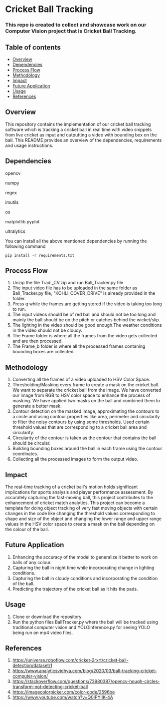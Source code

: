 # Cricket Ball Tracking
### This repo is created to collect and showcase work on our Computer Vision project that is Cricket Ball Tracking.

## Table of contents
* [Overview](#overview)
* [Dependencies](#dependencies)
* [Process Flow](ProcessFlow)
* [Methodology](#Methodology)
* [Impact](#Impact)
* [Future Application](#FutureApplication)
* [Usage](#usage)
* [References](References)

## Overview
This repository contains the implementation of our cricket ball tracking software which is tracking a cricket ball in real time with video snippets from live cricket as input and outputting a video with bounding box on the ball. This README provides an overview of the dependencies, requirements and usage instructions.

## Dependencies

opencv

numpy

regex

imutils

os

matplotlib.pyplot

ultralytics

You can install all the above mentioned dependencies by running the following command
```
pip install -r requirements.txt
```


## Process Flow
1. Unzip the file Trad._CV.zip and run Ball_Tracker.py file
2. The input video file  has to be uploaded in the same folder as Ball_Tracker.py file, "KOHLI_COVER_DRIVE" is already provided in the folder.
3. Press q while the frames are getting stored if the video is taking too long to run.
4. The input videos should be of red ball and should not be too long and mainly the ball should be on the pitch or catches behind the wicket/slip.
5. The lighting in the video should be good enough.The weather conditions in the video should not be cloudy.
6. The Frame folder is where all the frames from the video gets collected and are then processed.
6. The Frame_b folder is where all the processed frames contaning bounding boxes are collected.
   
## Methodology
1. Converting all the frames of a video uploaded to HSV Color Space.
2. Thresholding/Masking every frame to create a mask on the cricket ball. We want to separate the cricket ball from the image. We have converted our image from RGB    to HSV color space to enhance the process of masking. We have applied two masks on the ball and combined them to generate a better mask.
3. Contour detection on the masked image, approximating the contours to a circle and using contour properties like area, perimeter and circularity to filter the       noisy contours by using some thresholds. Used certain threshold values that are corresponding to a cricket ball area and circularity.
4. Circularity of the contour is taken as the contour that contains the ball should be circular.
5. Building bounding boxes around the ball in each frame using the contour coordinates.
6. Collecting all the processed images to form the output video.
   
## Impact 
The real-time tracking of a cricket ball's motion holds significant implications for sports analysis and player performance assessment. By accurately capturing the fast-moving ball, this project contributes to the enhancement of cricket match analytics. This project can become a template for doing object tracking of very fast moving objects with certain changes in the code like changing the threshold values corresponding to shape and size of the object and changing the lower range and upper range values in the HSV color space to create a mask on the ball depending on the colour of the ball. 

## Future Application
1. Enhancing the accuracy of the model to generalize it better to work on balls of any colour.
2. Capturing the ball in night time while incorporating change in lighting conditions.
3. Capturing the ball in cloudy conditions and incorporating the condition of the ball.
4. Predicting the trajectory of the cricket ball as it hits the pads.


## Usage
1. Clone or download the repository
2. Run the python files BallTracker.py where the ball will be tracked using traditional computer vision and YOLOinference.py for seeing YOLO being run on mp4 video files.

## References
1. https://universe.roboflow.com/cricket-2rxrt/cricket-ball-detection/dataset/1
2. https://www.analyticsvidhya.com/blog/2020/03/ball-tracking-cricket-computer-vision/
3. https://stackoverflow.com/questions/73980387/opencv-hough-circles-transform-not-detecting-cricket-ball
4. https://imagecolorpicker.com/color-code/2596be
5. https://www.youtube.com/watch?v=Q0IPYlIK-4A


